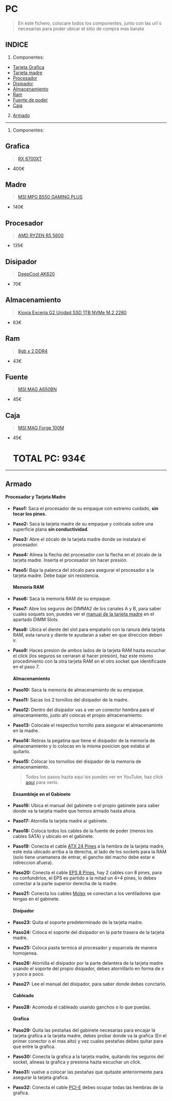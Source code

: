# PC
> En este fichero, colocare todos los componentes, junto con las url`s necesarias para poder ubicar el sitio de compra mas barata

## INDICE

1. Componentes:
  * [Tarjeta Grafica](#grafica)
  * [Tarjeta madre](#madre)
  * [Procesador](#procesador)
  * [Disipador](#disipador)
  * [Almacenamiento](#almacenamiento)
  * [Ram](#ram)
  * [Fuente de poder](#fuente)
  * [Caja](#caja)
    
2. [Armado](#armado)

---

1. Componentes:

## Grafica
> [RX 6700XT](https://www.pccomponentes.com/powercolor-fighter-amd-radeon-rx-6700xt-12gb-gddr6)
- 400€

## Madre
> [MSI MPG B550 GAMING PLUS](https://www.amazon.es/s?k=MSI+MPG+B550+GAMING+PLUS&__mk_es_ES=%C3%85M%C3%85%C5%BD%C3%95%C3%91&crid=SJZQRF7ZM5V0&sprefix=msi+mpg+b550+gaming+plus%2Caps%2C105&ref=nb_sb_noss_1)
- 140€

## Procesador
> [AMD RYZEN R5 5600](https://www.pccomponentes.com/amd-ryzen-5-5600g-440ghz)
- 135€

## Disipador
> [DeepCool AK620](https://www.amazon.es/DEEP-COOL-Refrigeraci%C3%B3n-Ventiladores-Silenciosos/dp/B09CKXT4FH/ref=sr_1_1?__mk_es_ES=%C3%85M%C3%85%C5%BD%C3%95%C3%91&crid=IHZU1R9UBPDN&dib=eyJ2IjoiMSJ9.mkmfOP2Bw28xf7IptR8oA2UrZdRh5UcTIrXizpajerFLd8IVR3UkYGbauzW9HfZn7NyGnIsGefWlCA3sXN-1pl8aAF8fgGjtztcZY4ycwMt-Ji7_seuluOXTdHwvVYOefpbUT0pjkEgNCcBwW0_Fvj-Iflrxj7qnQP-9IzmCi69lYmhL_7a4l5-O2p1fH4oDnzC0Yi7sie5GT1CPufAFuRchxxrFB54P1GYUkNhEOpM41D83amzoEt2i2DA5MJYcvQzfSuOr9AZxDHyFO_K9bUO_mcl4JO8aJ33SxT7gCWY.PZPG1QNNSiGMQWsDXhYHH0iw7scmuNyLKFrJqwP9xPU&dib_tag=se&keywords=Deepcool+AK620+68.99+CFM+CPU+Cooler&qid=1705667317&sprefix=deepcool+ak620+68.99+cfm+cpu+cooler%2Caps%2C170&sr=8-1)
- 70€

## Almacenamiento
> [Kioxia Exceria G2 Unidad SSD 1TB NVMe M.2 2280](https://www.pccomponentes.com/kioxia-exceria-g2-unidad-ssd-1tb-nvme-m2-2280)
- 63€
  
## Ram
> [8gb x 2 DDR4](https://www.pccomponentes.com/corsair-vengeance-lpx-ddr4-3600mhz-pc4-28800-16gb-2x8gb-cl18)
- 43€
 
## Fuente
> [MSI MAG A650BN](https://www.amazon.es/MSI-MAG-A550BN-alimentaci%C3%B3n-DC/dp/B0991W1HKT/ref=sr_1_1_sspa?__mk_es_ES=%C3%85M%C3%85%C5%BD%C3%95%C3%91&crid=1BXO3IAV5IGG3&dib=eyJ2IjoiMSJ9.W16Ryu9z_d-IGal8tyjgf8jjd3ofsz3o4fRrfeqzPF0_HsJ0kEXZlYeFMG9zZYjgojSuSEijZriAnQEEw1VMrE5OSR6lFmuIJ3M2_L2QRl0Ohio8saotZVnT-yCeohjP_OUVXH5d3v_wNXGpyuBxxEqpwZ2ehol9FsPtyjn69DE7ZU07HCC2_OvhBjBrFOYASoC5TMiuH4W3k5ydbAZXul4FVb6lrNelcig-Io_vBtLoaT0z4fy7eQpy2kBVJDZhsVQcaBG0Gtij-Cif63nlpo9ILNKq2SZ6bOgErt6Kw60.vlUJFc24Pd7sIYemslwzyogJlFtzbjd-ppQmjmqWTvY&dib_tag=se&keywords=MSI+MAG+A650BN+650W+80+Plus+Bronze&qid=1705608446&sprefix=msi+mag+a650bn+650w+80+plus+bronze%2Caps%2C100&sr=8-1-spons&sp_csd=d2lkZ2V0TmFtZT1zcF9hdGY&psc=1)
- 45€

## Caja
> [MSI MAG Forge 100M](https://www.amazon.es/MSI-MAG-FORGE-100M-Mid-Tower/dp/B07YQ724L8/ref=sr_1_1_sspa?__mk_es_ES=%C3%85M%C3%85%C5%BD%C3%95%C3%91&crid=DMB4XNEI8TAT&dib=eyJ2IjoiMSJ9.YNRxRffCULr1Gb__7PvC2M3cqspaEzSBX4p7hpoVC6Yj3FTSAuwVoegxnmpksEumj2xn33DCdCPAmUGYS9RTkrPPMToic6LFp9GxWz-mQOg0cQVm_iZYICZrr-BDAbfAPT7axDjKvBSX74CtXgq8aTy7toCvuiSvTNlkif5U2bEb-8Fsl-c4ajhJIqyUua39VzgyXx5RWiMRM93OtZv8BIqZ6ZsboZsLtSYKz8ocqaEmhcBWVQHwr15Ff4EI7sCyQ1DliNhSLQwNzd-rs8YfZNJxEnRRUgQM_2Y4hRtyNso.twV1orJ6kHF_mFN_Ereid62IOJ4IJoBnAreHk_MfVN8&dib_tag=se&keywords=MSI+MAG+Forge+100M&qid=1705611017&sprefix=msi+mag+forge+100m%2Caps%2C95&sr=8-1-spons&sp_csd=d2lkZ2V0TmFtZT1zcF9hdGY&psc=1)
- 45€

  # TOTAL PC: 934€

---

## Armado

 #### Procesador y Tarjeta Madre
* **Paso1:** Saca el procesador de su empaque con extremo cuidado, **sin tocar los pines**.
* **Paso2:**  Saca la tarjeta madre de su empaque y colócala sobre una superficie plana  **sin conductividad**.
* **Paso3:** Abre el zócalo de la tarjeta madre donde se instalará el procesador.
* **Paso4:** Alinea la flecha del procesador con la flecha en el zócalo de la tarjeta madre. Inserta el procesador sin hacer presión.
* **Paso5:** Baja la palanca del zócalo para asegurar el procesador a la tarjeta madre. Debe bajar sin resistencia.

  #### Memoria RAM
* **Paso6:** Saca la memoria RAM de su empaque.
* **Paso7:** Abre los seguros del DIMMA2 de los canales A y B, para saber cuales soquets son, puedes ver el [manual de la tarjeta madre](https://download.msi.com/archive/mnu_exe/mb/MPGB550GAMINGPLUS.pdf) en el apartado DIMM Slots.
* **Paso8:** Ubica el diente del slot para empatarlo con la ranura dela tarjeta RAM, esta ranura y diente te ayudaran a saber en que direccion deben ir.
* **Paso9:** Haces presion de ambos lados de la tarjeta RAM hazta escuchar el click (los seguros se cerraran al hacer presión), haz este mismo procedimiento con la otra tarjeta RAM en el otro socket que identificaste en el paso 7.

  #### Almacenamiento
* **Paso10:** Saca la memoria de almacenamiento de su empaque.
* **Paso11:** Sacas los 2 tornillos del disipador de la madre.
* **Paso12:** Dentro del disipador vas a ver un conector hembra para el almacenamiento, justo ahí colocas el propio almacenamiento.
* **Paso13:** Colocale el respectivo tornillo para asegurar el almacenaminto en la madre.
* **Paso14:** Retiras la pegatina que tiene el disipador de la memoria de almacenamiento y lo colocas en la misma posicion que estaba al quitarlo.
* **Paso15:** Colocar los tornollos del disipador de la memoria de almacenamiento.
  > Todos los pasos hazta aqui los puedes ver en YouTube, haz click [aqui](https://www.youtube.com/watch?v=NZiE4C0ObLc) para verlo.

  #### Ensambleje en el Gabinete
* **Paso16:** Ubica el manual del gabinete o el propio gabinete para saber donde va la tarjeta madre que hemos armado hasta ahora.
* **Paso17:** Atornilla la tarjeta madre al gabinete.
* **Paso18:** Coloca todos los cables de la fuente de poder (menos los cables SATA) y ubicalo en el gabinete.
* **Paso19:** Conecta el cable [ATX 24 Pines](https://www.bing.com/images/search?view=detailv2&form=SBIHVR&darkschemeovr=1&iss=sbi&q=imgurl:https%3A%2F%2Fm.media-amazon.com%2Fimages%2FS%2Faplus-media-library-service-media%2F90dbc5f4-ef44-429c-9b3f-780d89b4efbe.__CR0%2C0%2C2000%2C2000_PT0_SX300_V1___.jpg&pageurl=https%3A%2F%2Fwww.amazon.es%2FMSI-MAG-A550BN-alimentaci%25C3%25B3n-DC%2Fdp%2FB0991W1HKT%2Fref%3Dsr_1_1_sspa%3F__mk_es_ES%3D%25C3%2585M%25C3%2585%25C5%25BD%25C3%2595%25C3%2591%26crid%3D1BXO3IAV5IGG3%26dib%3DeyJ2IjoiMSJ9.W16Ryu9z_d-IGal8tyjgf8jjd3ofsz3o4fRrfeqzPF0_HsJ0kEXZlYeFMG9zZYjgojSuSEijZriAnQEEw1VMrE5OSR6lFmuIJ3M2_L2QRl0Ohio8saotZVnT-yCeohjP_OUVXH5d3v_wNXGpyuBxxEqpwZ2ehol9FsPtyjn69DE7ZU07HCC2_OvhBjBrFOYASoC5TMiuH4W3k5ydbAZXul4FVb6lrNelcig-Io_vBtLoaT0z4fy7eQpy2kBVJDZhsVQcaBG0Gtij-Cif63nlpo9ILNKq2SZ6bOgErt6Kw60.vlUJFc24Pd7sIYemslwzyogJlFtzbjd-ppQmjmqWTvY%26dib_tag%3Dse%26keywords%3DMSI%252BMAG%252BA650BN%252B650W%252B80%252BPlus%252BBronze%26qid%3D1705608446%26sprefix%3Dmsi%252Bmag%252Ba650bn%252B650w%252B80%252Bplus%252Bbronze%252Caps%252C100%26sr%3D8-1-spons%26sp_csd%3Dd2lkZ2V0TmFtZT1zcF9hdGY%26th%3D1&pagetl=MSI+MAG+A550BN+-+Fuente+de+alimentaci%C3%B3n+gaming%3A+80+PLUS+BRONZE%2C+550+vatios%2C+12V+Single-Rail%2C+circuito+DC-to-DC%2C+ventilador+de+120mm+%3A+Amazon.es%3A+Inform%C3%A1tica&imgalt=msi-mag_a550bn-amazon_reseller_page-image_5&imgsz=300x301&selectedindex=0&id=https%3A%2F%2Fstorage-asset.msi.com%2Fglobal%2Fpicture%2Fimage%2Ffeature%2Fpower%2FReseller%2FMAG-A600DN%2F05.jpg&ccid=7shmvV09&mediaurl=https%3A%2F%2Fstorage-asset.msi.com%2Fglobal%2Fpicture%2Fimage%2Ffeature%2Fpower%2FReseller%2FMAG-A600DN%2F05.jpg&exph=2000&expw=2000&vt=2&simid=608054880251377548&ck=18EB275E48AB1A3A82645C54CEDFBFA6&thid=OIP.7shmvV09UvMm6Aulv69MxwHaHa&cdnurl=https%3A%2F%2Fth.bing.com%2Fth%2Fid%2FR.eec866bd5d3d52f326e80ba5bfaf4cc7%3Frik%3DUHgIS54fe7gH1A%26pid%3DImgRaw%26r%3D0&sim=11) a la hembra de la tarjeta madre, este esta ubicado arriba a la derecha, al lado de los sockets para la RAM (solo tiene unamanera de entrar, el gancho del macho debe estar e ndireccion afuera).
* **Paso20:** Conecta el cable [EPS 8 Pines](https://www.bing.com/images/search?view=detailv2&form=SBIHVR&darkschemeovr=1&iss=sbi&q=imgurl:https%3A%2F%2Fm.media-amazon.com%2Fimages%2FS%2Faplus-media-library-service-media%2F90dbc5f4-ef44-429c-9b3f-780d89b4efbe.__CR0%2C0%2C2000%2C2000_PT0_SX300_V1___.jpg&pageurl=https%3A%2F%2Fwww.amazon.es%2FMSI-MAG-A550BN-alimentaci%25C3%25B3n-DC%2Fdp%2FB0991W1HKT%2Fref%3Dsr_1_1_sspa%3F__mk_es_ES%3D%25C3%2585M%25C3%2585%25C5%25BD%25C3%2595%25C3%2591%26crid%3D1BXO3IAV5IGG3%26dib%3DeyJ2IjoiMSJ9.W16Ryu9z_d-IGal8tyjgf8jjd3ofsz3o4fRrfeqzPF0_HsJ0kEXZlYeFMG9zZYjgojSuSEijZriAnQEEw1VMrE5OSR6lFmuIJ3M2_L2QRl0Ohio8saotZVnT-yCeohjP_OUVXH5d3v_wNXGpyuBxxEqpwZ2ehol9FsPtyjn69DE7ZU07HCC2_OvhBjBrFOYASoC5TMiuH4W3k5ydbAZXul4FVb6lrNelcig-Io_vBtLoaT0z4fy7eQpy2kBVJDZhsVQcaBG0Gtij-Cif63nlpo9ILNKq2SZ6bOgErt6Kw60.vlUJFc24Pd7sIYemslwzyogJlFtzbjd-ppQmjmqWTvY%26dib_tag%3Dse%26keywords%3DMSI%252BMAG%252BA650BN%252B650W%252B80%252BPlus%252BBronze%26qid%3D1705608446%26sprefix%3Dmsi%252Bmag%252Ba650bn%252B650w%252B80%252Bplus%252Bbronze%252Caps%252C100%26sr%3D8-1-spons%26sp_csd%3Dd2lkZ2V0TmFtZT1zcF9hdGY%26th%3D1&pagetl=MSI+MAG+A550BN+-+Fuente+de+alimentaci%C3%B3n+gaming%3A+80+PLUS+BRONZE%2C+550+vatios%2C+12V+Single-Rail%2C+circuito+DC-to-DC%2C+ventilador+de+120mm+%3A+Amazon.es%3A+Inform%C3%A1tica&imgalt=msi-mag_a550bn-amazon_reseller_page-image_5&imgsz=300x301&selectedindex=0&id=https%3A%2F%2Fstorage-asset.msi.com%2Fglobal%2Fpicture%2Fimage%2Ffeature%2Fpower%2FReseller%2FMAG-A600DN%2F05.jpg&ccid=7shmvV09&mediaurl=https%3A%2F%2Fstorage-asset.msi.com%2Fglobal%2Fpicture%2Fimage%2Ffeature%2Fpower%2FReseller%2FMAG-A600DN%2F05.jpg&exph=2000&expw=2000&vt=2&simid=608054880251377548&ck=18EB275E48AB1A3A82645C54CEDFBFA6&thid=OIP.7shmvV09UvMm6Aulv69MxwHaHa&cdnurl=https%3A%2F%2Fth.bing.com%2Fth%2Fid%2FR.eec866bd5d3d52f326e80ba5bfaf4cc7%3Frik%3DUHgIS54fe7gH1A%26pid%3DImgRaw%26r%3D0&sim=11), hay 2 cables con 8 pines, para no confundirlos, el EPS es partido a la mitad un 4+4 pines, lo debes conectar a la parte superior derecha de la madre.
* **Paso21:** Conecta los cables [Molex](https://www.bing.com/images/search?view=detailv2&form=SBIHVR&darkschemeovr=1&iss=sbi&q=imgurl:https%3A%2F%2Fm.media-amazon.com%2Fimages%2FS%2Faplus-media-library-service-media%2F90dbc5f4-ef44-429c-9b3f-780d89b4efbe.__CR0%2C0%2C2000%2C2000_PT0_SX300_V1___.jpg&pageurl=https%3A%2F%2Fwww.amazon.es%2FMSI-MAG-A550BN-alimentaci%25C3%25B3n-DC%2Fdp%2FB0991W1HKT%2Fref%3Dsr_1_1_sspa%3F__mk_es_ES%3D%25C3%2585M%25C3%2585%25C5%25BD%25C3%2595%25C3%2591%26crid%3D1BXO3IAV5IGG3%26dib%3DeyJ2IjoiMSJ9.W16Ryu9z_d-IGal8tyjgf8jjd3ofsz3o4fRrfeqzPF0_HsJ0kEXZlYeFMG9zZYjgojSuSEijZriAnQEEw1VMrE5OSR6lFmuIJ3M2_L2QRl0Ohio8saotZVnT-yCeohjP_OUVXH5d3v_wNXGpyuBxxEqpwZ2ehol9FsPtyjn69DE7ZU07HCC2_OvhBjBrFOYASoC5TMiuH4W3k5ydbAZXul4FVb6lrNelcig-Io_vBtLoaT0z4fy7eQpy2kBVJDZhsVQcaBG0Gtij-Cif63nlpo9ILNKq2SZ6bOgErt6Kw60.vlUJFc24Pd7sIYemslwzyogJlFtzbjd-ppQmjmqWTvY%26dib_tag%3Dse%26keywords%3DMSI%252BMAG%252BA650BN%252B650W%252B80%252BPlus%252BBronze%26qid%3D1705608446%26sprefix%3Dmsi%252Bmag%252Ba650bn%252B650w%252B80%252Bplus%252Bbronze%252Caps%252C100%26sr%3D8-1-spons%26sp_csd%3Dd2lkZ2V0TmFtZT1zcF9hdGY%26th%3D1&pagetl=MSI+MAG+A550BN+-+Fuente+de+alimentaci%C3%B3n+gaming%3A+80+PLUS+BRONZE%2C+550+vatios%2C+12V+Single-Rail%2C+circuito+DC-to-DC%2C+ventilador+de+120mm+%3A+Amazon.es%3A+Inform%C3%A1tica&imgalt=msi-mag_a550bn-amazon_reseller_page-image_5&imgsz=300x301&selectedindex=0&id=https%3A%2F%2Fstorage-asset.msi.com%2Fglobal%2Fpicture%2Fimage%2Ffeature%2Fpower%2FReseller%2FMAG-A600DN%2F05.jpg&ccid=7shmvV09&mediaurl=https%3A%2F%2Fstorage-asset.msi.com%2Fglobal%2Fpicture%2Fimage%2Ffeature%2Fpower%2FReseller%2FMAG-A600DN%2F05.jpg&exph=2000&expw=2000&vt=2&simid=608054880251377548&ck=18EB275E48AB1A3A82645C54CEDFBFA6&thid=OIP.7shmvV09UvMm6Aulv69MxwHaHa&cdnurl=https%3A%2F%2Fth.bing.com%2Fth%2Fid%2FR.eec866bd5d3d52f326e80ba5bfaf4cc7%3Frik%3DUHgIS54fe7gH1A%26pid%3DImgRaw%26r%3D0&sim=11) se conectan a los ventiladores que tengas en el gabinete.
  #### Disipador
* **Paso23:** Quita el soporte predeterminado de la tarjeta madre.
* **Paso24:** Coloca el soporte del disipador en la parte trasera de la tarjeta madre.
* **Paso25:** Coloca pasta termica al procesador y esparcela de manera homojenea.
* **Paso26:** Atornilla el disipador por la parte delantera de la tarjeta madre usando el soporte del propio disipador, debes atornillarlo en forma de x y poco a poco.
* **Paso27:** Lee el manual del disipador, para saber donde debes conctarlo.

  #### Cableado
* **Paso28:** Acomoda el cableado usando ganchos o lo que puedas.

  #### Grafica
* **Paso29:** Quita las pestañas del gabinete necesarias para encajar la tarjeta grafica a la tarjeta madre, debes probar donde va la grafica (En el primer conector o el mas alto) y vez cuales pestañas debes quitar para que entre la grafica.
* **Paso30:** Conecta la grafica a la tarjeta madre, quitando los seguros del socket, alineas la grafica y presiona hazta escuchar un click.
* **Paso31:** vuelve a colocar las pestañas que quitaste anteriormente para asegurar la tarjeta grafica.
* **Paso32:** Conecta el cable [PCI-E](https://www.bing.com/images/search?view=detailv2&form=SBIHVR&darkschemeovr=1&iss=sbi&q=imgurl:https%3A%2F%2Fm.media-amazon.com%2Fimages%2FS%2Faplus-media-library-service-media%2F90dbc5f4-ef44-429c-9b3f-780d89b4efbe.__CR0%2C0%2C2000%2C2000_PT0_SX300_V1___.jpg&pageurl=https%3A%2F%2Fwww.amazon.es%2FMSI-MAG-A550BN-alimentaci%25C3%25B3n-DC%2Fdp%2FB0991W1HKT%2Fref%3Dsr_1_1_sspa%3F__mk_es_ES%3D%25C3%2585M%25C3%2585%25C5%25BD%25C3%2595%25C3%2591%26crid%3D1BXO3IAV5IGG3%26dib%3DeyJ2IjoiMSJ9.W16Ryu9z_d-IGal8tyjgf8jjd3ofsz3o4fRrfeqzPF0_HsJ0kEXZlYeFMG9zZYjgojSuSEijZriAnQEEw1VMrE5OSR6lFmuIJ3M2_L2QRl0Ohio8saotZVnT-yCeohjP_OUVXH5d3v_wNXGpyuBxxEqpwZ2ehol9FsPtyjn69DE7ZU07HCC2_OvhBjBrFOYASoC5TMiuH4W3k5ydbAZXul4FVb6lrNelcig-Io_vBtLoaT0z4fy7eQpy2kBVJDZhsVQcaBG0Gtij-Cif63nlpo9ILNKq2SZ6bOgErt6Kw60.vlUJFc24Pd7sIYemslwzyogJlFtzbjd-ppQmjmqWTvY%26dib_tag%3Dse%26keywords%3DMSI%252BMAG%252BA650BN%252B650W%252B80%252BPlus%252BBronze%26qid%3D1705608446%26sprefix%3Dmsi%252Bmag%252Ba650bn%252B650w%252B80%252Bplus%252Bbronze%252Caps%252C100%26sr%3D8-1-spons%26sp_csd%3Dd2lkZ2V0TmFtZT1zcF9hdGY%26th%3D1&pagetl=MSI+MAG+A550BN+-+Fuente+de+alimentaci%C3%B3n+gaming%3A+80+PLUS+BRONZE%2C+550+vatios%2C+12V+Single-Rail%2C+circuito+DC-to-DC%2C+ventilador+de+120mm+%3A+Amazon.es%3A+Inform%C3%A1tica&imgalt=msi-mag_a550bn-amazon_reseller_page-image_5&imgsz=300x301&selectedindex=0&id=https%3A%2F%2Fstorage-asset.msi.com%2Fglobal%2Fpicture%2Fimage%2Ffeature%2Fpower%2FReseller%2FMAG-A600DN%2F05.jpg&ccid=7shmvV09&mediaurl=https%3A%2F%2Fstorage-asset.msi.com%2Fglobal%2Fpicture%2Fimage%2Ffeature%2Fpower%2FReseller%2FMAG-A600DN%2F05.jpg&exph=2000&expw=2000&vt=2&simid=608054880251377548&ck=18EB275E48AB1A3A82645C54CEDFBFA6&thid=OIP.7shmvV09UvMm6Aulv69MxwHaHa&cdnurl=https%3A%2F%2Fth.bing.com%2Fth%2Fid%2FR.eec866bd5d3d52f326e80ba5bfaf4cc7%3Frik%3DUHgIS54fe7gH1A%26pid%3DImgRaw%26r%3D0&sim=11) debes ocupar todas las hembras de la grafica.

